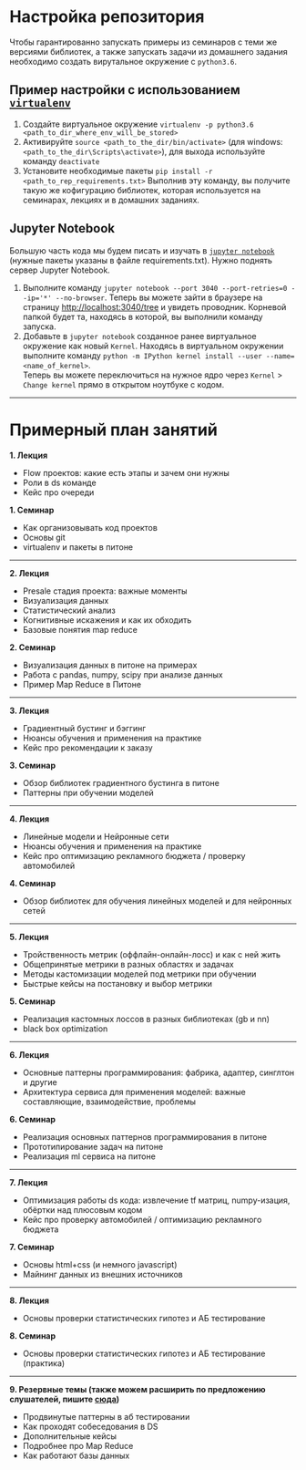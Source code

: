 # Настройка репозитория
Чтобы гарантированно запускать примеры из семинаров с теми же
версиями библиотек, а также запускать задачи из домашнего задания необходимо создать
вирутальное окружение с `python3.6`. 

## Пример настройки с использованием [`virtualenv`](https://virtualenv.pypa.io/en/stable/userguide/)

1. Создайте виртуальное окружение `virtualenv -p python3.6 <path_to_dir_where_env_will_be_stored>`
2. Активируйте  `source <path_to_the_dir/bin/activate>` (для windows: `<path_to_the_dir\Scripts\activate>`), для выхода используйте команду `deactivate` 
3. Установите необходимые пакеты `pip install -r <path_to_rep_requirements.txt>`
Выполнив эту команду, вы получите такую же кофигурацию библиотек, которая используется на семинарах, лекциях и в домашних заданиях.

## Jupyter Notebook
Большую часть кода мы будем писать и изучать в [`jupyter notebook`](https://jupyter.org/install) (нужные пакеты указаны в файле requirements.txt).
Нужно поднять сервер Jupyter Notebook. 

1. Выполните команду `jupyter notebook --port 3040 --port-retries=0 --ip='*' --no-browser`. Теперь вы можете зайти в браузере на страницу [http://localhost:3040/tree](http://localhost:3040/tree) и увидеть проводник. Корневой папкой будет та, находясь в которой, вы выполнили команду запуска.
2. Добавьте в `jupyter notebook` созданное ранее виртуальное окружение как новый `Kernel`.
Находясь в виртуальном окружении выполните команду
`python -m IPython kernel install --user --name=<name_of_kernel>`.  
Теперь вы можете переключиться на нужное ядро через `Kernel` > `Change kernel` прямо в открытом ноутбуке с кодом.

***

# Примерный план занятий

**1. Лекция**
* Flow проектов: какие есть этапы и зачем они нужны
* Роли в ds команде
* Кейс про очереди

**1. Семинар**
* Как организовывать код проектов
* Основы git
* virtualenv и пакеты в питоне

---

**2. Лекция**
* Presale стадия проекта: важные моменты
* Визуализация данных
* Статистический анализ
* Когнитивные искажения и как их обходить
* Базовые понятия map reduce 

**2. Семинар**
* Визуализация данных в питоне на примерах
* Работа с pandas, numpy, scipy при анализе данных
* Пример Map Reduce в Питоне

---

**3. Лекция**
* Градиентный бустинг и бэггинг
* Нюансы обучения и применения на практике
* Кейс про рекомендации к заказу

**3. Семинар**
* Обзор библиотек градиентного бустинга в питоне
* Паттерны при обучении моделей

---

**4. Лекция**
* Линейные модели и Нейронные сети
* Нюансы обучения и применения на практике
* Кейс про оптимизацию рекламного бюджета / проверку автомобилей

**4. Семинар**
* Обзор библиотек для обучения линейных моделей и для нейронных сетей

---

**5. Лекция**
* Тройственность метрик (оффлайн-онлайн-лосс) и как с ней жить
* Общепринятые метрики в разных областях и задачах
* Методы кастомизации моделей под метрики при обучении
* Быстрые кейсы на постановку и выбор метрики

**5. Семинар**
* Реализация кастомных лоссов в разных библиотеках (gb и nn)
* black box optimization

---

**6. Лекция**
* Основные паттерны программирования: фабрика, адаптер, синглтон и другие
* Архитектура сервиса для применения моделей: важные составляющие, взаимодействие, проблемы

**6. Семинар**
* Реализация основных паттернов программирования в питоне 
* Прототипирование задач на питоне
* Реализация ml сервиса на питоне

---

**7. Лекция**
* Оптимизация работы ds кода: извлечение tf матриц, numpy-изация, обёртки над плюсовым кодом
* Кейс про проверку автомобилей / оптимизацию рекламного бюджета

**7. Семинар**
* Основы html+css (и немного javascript)
* Майнинг данных из внешних источников

---

**8. Лекция**
* Основы проверки статистических гипотез и АБ тестирование

**8. Семинар**
* Основы проверки статистических гипотез и АБ тестирование (практика)

---

**9. Резервные темы (также можем расширить по предложению слушателей, пишите [сюда](https://goo.gl/forms/jQsATnKAlvLM1RPf1))**
* Продвинутые паттерны в аб тестировании
* Как проходят собеседования в DS
* Дополнительные кейсы
* Подробнее про Map Reduce
* Как работают базы данных


